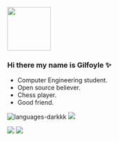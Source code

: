 <a href="URL_REDIRECT" target="blank"><img align="" src="https://user-images.githubusercontent.com/66886118/160284414-df1f0cc7-6820-446f-880f-4ef7773908d9.gif" height="100" /></a>  
### Hi there my name is Gilfoyle ✨
- Computer Engineering student.
- Open source believer.
- Chess player.
- Good friend.

<!--
**devhindo/devhindo** is a ✨ _special_ ✨ repository because its `README.md` (this file) appears on your GitHub profile.

Here are some ideas to get you started:

- 🔭 I’m currently working on ...
- 🌱 I’m currently learning ...
- 👯 I’m looking to collaborate on ...
- 🤔 I’m looking for help with ...
- 💬 Ask me about ...![Uploading Gilfoyle.gif…]()

- 📫 How to reach me: ...
- 😄 Pronouns: ...
- ⚡ Fun fact: ...
-->


![languages-darkkk](https://github.com/devhindo/stats/blob/master/generated/languages.svg)
![](https://raw.githubusercontent.com/devhindo/github-stats/master/generated/overview.svg#gh-light-mode-only)

![](https://raw.githubusercontent.com/devhindo/github-stats/master/generated/languages.svg#gh-dark-mode-only)
![](https://raw.githubusercontent.com/devhindo/github-stats/master/generated/languages.svg#gh-light-mode-only)

